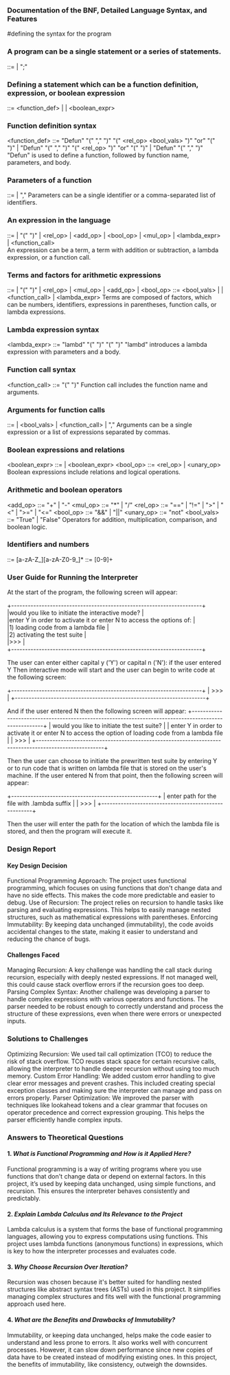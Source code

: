 ### Documentation of the BNF, Detailed Language Syntax, and Features
#defining the syntax for the program

### A program can be a single statement or a series of statements.
<program> ::= <statement> | <statement> ";" <program>

### Defining a statement which can be a function definition, expression, or boolean expression
<statement> ::= <function_def> | <expression> | <boolean_expr>

### Function definition syntax
<function_def> ::= "Defun" "(" <identifier> "," <parameters> ")" "(" <identifier> <rel_op> <bool_vals> ")" "or" "(" <expression> ")" | "Defun" "(" <identifier> "," <parameters> ")" "(" <identifier> <rel_op> <number> ")" "or" "(" <expression> ")" | "Defun" "(" <identifier> "," <parameters> ")" <expression>
"Defun" is used to define a function, followed by function name, parameters, and body.

### Parameters of a function
<parameters> ::= <identifier> | <parameters> "," <parameters>
Parameters can be a single identifier or a comma-separated list of identifiers.

### An expression in the language
<expression> ::= <term> | "(" <expression> ")" | <expression> <rel_op> <term> | <expression> <add_op> <term> | <expression> <bool_op> <term> | <expression> <mul_op> <term> | <lambda_expr> | <function_call>  
An expression can be a term, a term with addition or subtraction, a lambda expression, or a function call.

### Terms and factors for arithmetic expressions
<term> ::= <factor> | "(" <term> ")" | <term> <rel_op> <factor> |<term> <mul_op> <factor> | <term> <add_op> <factor> | <term> <bool_op> <factor>
<factor> ::= <bool_vals> | <number> | <function_call> | <lambda_expr>
Terms are composed of factors, which can be numbers, identifiers, expressions in parentheses, function calls, or lambda expressions.

### Lambda expression syntax
<lambda_expr> ::= "lambd" "(" <parameters> ")" "(" <expression> ")"
"lambd" introduces a lambda expression with parameters and a body.

### Function call syntax
<function_call> ::= <identifier> "(" <arguments> ")"
Function call includes the function name and arguments.

### Arguments for function calls
<arguments> ::= <number> | <bool_vals> | <function_call> | <arguments> "," <arguments>
Arguments can be a single expression or a list of expressions separated by commas.

### Boolean expressions and relations
<boolean_expr> ::= <relation> | <boolean_expr> <bool_op> <relation>
<relation> ::= <expression> <rel_op> <expression> | <unary_op> <expression>
Boolean expressions include relations and logical operations.

### Arithmetic and boolean operators
<add_op> ::= "+" | "-"
<mul_op> ::= "*" | "/"
<rel_op> ::= "==" | "!=" | ">" | "<" | ">=" | "<="
<bool_op> ::= "&&" | "||"
<unary_op> ::= "not"
<bool_vals> ::= "True" | "False"
Operators for addition, multiplication, comparison, and boolean logic.

### Identifiers and numbers
<identifier> ::= [a-zA-Z_][a-zA-Z0-9_]*
<number> ::= [0-9]+


### User Guide for Running the Interpreter
At the start of the program, the following screen will appear:

+---------------------------------------------------------------------+ <br />
|would you like to initiate the interactive mode?                     | <br />
|enter Y in order to activate it or enter N to access the options of: | <br />
|1) loading code from a lambda file                                   | <br />
|2) activating the test suite                                         | <br />
|>>>                                                                  | <br />
+---------------------------------------------------------------------+ <br />

The user can enter either capital y ('Y') or capital n ('N'):
if the user entered Y Then interactive mode will start and the user can begin to write code at the following screen:

+---------------------------------------------------------------------+
|	>>>							                                                    |
+---------------------------------------------------------------------+

And if the user entered N then the following screen will appear:
+------------------------------------------------------------------------------------------------------+
|	would you like to initiate the test suite?                                                           |
|	enter Y in order to activate it or enter N to access the option of loading code from a lambda file   |
|	>>>			                                                                                				     |
+------------------------------------------------------------------------------------------------------+

Then the user can choose to initiate the prewritten test suite by entering Y or to run code that is written on lambda file that is stored on the user's machine.
If the user entered N from that point, then the following screen will appear:

+-----------------------------------------------------+
|	enter path for the file with .lambda suffix	        |
|	>>>								                                  |
+-----------------------------------------------------+

Then the user will enter the path for the location of which the lambda file is stored, 
and then the program will execute it.

### Design Report
#### Key Design Decision
Functional Programming Approach: The project uses functional programming, which focuses on using functions that don't change data and have no side effects. This makes the code more predictable and easier to debug.
Use of Recursion: The project relies on recursion to handle tasks like parsing and evaluating expressions. This helps to easily manage nested structures, such as mathematical expressions with parentheses.
Enforcing Immutability: By keeping data unchanged (immutability), the code avoids accidental changes to the state, making it easier to understand and reducing the chance of bugs.

#### Challenges Faced 
Managing Recursion: A key challenge was handling the call stack during recursion, especially with deeply nested expressions. If not managed well, this could cause stack overflow errors if the recursion goes too deep.
Parsing Complex Syntax: Another challenge was developing a parser to handle complex expressions with various operators and functions. The parser needed to be robust enough to correctly understand and process the structure of these expressions, even when there were errors or unexpected inputs.

### Solutions to Challenges
Optimizing Recursion: We used tail call optimization (TCO) to reduce the risk of stack overflow. TCO reuses stack space for certain recursive calls, allowing the interpreter to handle deeper recursion without using too much memory.
Custom Error Handling: We added custom error handling to give clear error messages and prevent crashes. This included creating special exception classes and making sure the interpreter can manage and pass on errors properly.
Parser Optimization: We improved the parser with techniques like lookahead tokens and a clear grammar that focuses on operator precedence and correct expression grouping. This helps the parser efficiently handle complex inputs.

### Answers to Theoretical Questions
#### 1. *What is Functional Programming and How is it Applied Here?*
Functional programming is a way of writing programs where you use functions that don't change data or depend on external factors. In this project, it’s used by keeping data unchanged, using simple functions, and recursion. This ensures the interpreter behaves consistently and predictably.
#### 2. *Explain Lambda Calculus and Its Relevance to the Project*  
Lambda calculus is a system that forms the base of functional programming languages, allowing you to express computations using functions. This project uses lambda functions (anonymous functions) in expressions, which is key to how the interpreter processes and evaluates code.
#### 3. *Why Choose Recursion Over Iteration?*
Recursion was chosen because it's better suited for handling nested structures like abstract syntax trees (ASTs) used in this project. It simplifies managing complex structures and fits well with the functional programming approach used here.
#### 4. *What are the Benefits and Drawbacks of Immutability?*
Immutability, or keeping data unchanged, helps make the code easier to understand and less prone to errors. 
It also works well with concurrent processes. However, it can slow down performance since new copies of data have to be created instead of modifying existing ones. In this project, the benefits of immutability, like consistency, outweigh the downsides.

